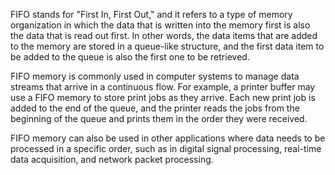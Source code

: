 FIFO stands for "First In, First Out," and it refers to a type of memory organization in which the data that is written into the memory first is also the data that is read out first. In other words, the data items that are added to the memory are stored in a queue-like structure, and the first data item to be added to the queue is also the first one to be retrieved.

FIFO memory is commonly used in computer systems to manage data streams that arrive in a continuous flow. For example, a printer buffer may use a FIFO memory to store print jobs as they arrive. Each new print job is added to the end of the queue, and the printer reads the jobs from the beginning of the queue and prints them in the order they were received.

FIFO memory can also be used in other applications where data needs to be processed in a specific order, such as in digital signal processing, real-time data acquisition, and network packet processing.
